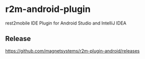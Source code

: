 r2m-android-plugin
==================

rest2mobile IDE Plugin for Android Studio and IntelliJ IDEA

Release
-------
https://github.com/magnetsystems/r2m-plugin-android/releases
